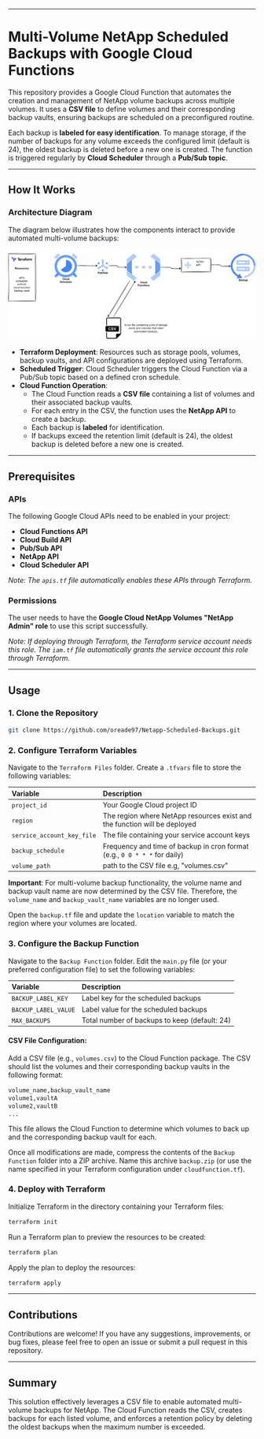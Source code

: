 -----

# Multi-Volume NetApp Scheduled Backups with Google Cloud Functions

This repository provides a Google Cloud Function that automates the creation and management of NetApp volume backups across multiple volumes. It uses a **CSV file** to define volumes and their corresponding backup vaults, ensuring backups are scheduled on a preconfigured routine.

Each backup is **labeled for easy identification**. To manage storage, if the number of backups for any volume exceeds the configured limit (default is 24), the oldest backup is deleted before a new one is created. The function is triggered regularly by **Cloud Scheduler** through a **Pub/Sub topic**.

-----

## How It Works

### Architecture Diagram

The diagram below illustrates how the components interact to provide automated multi-volume backups:

![Automated Hourly Backups](Automated_Hourly_Backups.drawio.png)


  * **Terraform Deployment**: Resources such as storage pools, volumes, backup vaults, and API configurations are deployed using Terraform.
  * **Scheduled Trigger**: Cloud Scheduler triggers the Cloud Function via a Pub/Sub topic based on a defined cron schedule.
  * **Cloud Function Operation**:
      * The Cloud Function reads a **CSV file** containing a list of volumes and their associated backup vaults.
      * For each entry in the CSV, the function uses the **NetApp API** to create a backup.
      * Each backup is **labeled** for identification.
      * If backups exceed the retention limit (default is 24), the oldest backup is deleted before a new one is created.

-----

## Prerequisites

### APIs

The following Google Cloud APIs need to be enabled in your project:

  * **Cloud Functions API**
  * **Cloud Build API**
  * **Pub/Sub API**
  * **NetApp API**
  * **Cloud Scheduler API**

*Note: The `apis.tf` file automatically enables these APIs through Terraform.*

### Permissions

The user needs to have the **Google Cloud NetApp Volumes "NetApp Admin" role** to use this script successfully.

*Note: If deploying through Terraform, the Terraform service account needs this role. The `iam.tf` file automatically grants the service account this role through Terraform.*

-----

## Usage

### 1\. Clone the Repository

```bash
git clone https://github.com/oreade97/Netapp-Scheduled-Backups.git
```

### 2\. Configure Terraform Variables

Navigate to the `Terraform Files` folder. Create a `.tfvars` file to store the following variables:

| Variable                    | Description                                                                 |
| :-------------------------- | :-------------------------------------------------------------------------- |
| `project_id`                | Your Google Cloud project ID                                                |
| `region`                    | The region where NetApp resources exist and the function will be deployed   |
| `service_account_key_file`  | The file containing your service account keys                               |
| `backup_schedule`           | Frequency and time of backup in cron format (e.g., `0 0 * * *` for daily) |
| `volume_path`           | path to the CSV file e.g, "volumes.csv" |

**Important**: For multi-volume backup functionality, the volume name and backup vault name are now determined by the CSV file. Therefore, the `volume_name` and `backup_vault_name` variables are no longer used.

Open the `backup.tf` file and update the `location` variable to match the region where your volumes are located.

### 3\. Configure the Backup Function

Navigate to the `Backup Function` folder. Edit the `main.py` file (or your preferred configuration file) to set the following variables:

| Variable           | Description                               |
| :----------------- | :---------------------------------------- |
| `BACKUP_LABEL_KEY` | Label key for the scheduled backups       |
| `BACKUP_LABEL_VALUE` | Label value for the scheduled backups     |
| `MAX_BACKUPS`      | Total number of backups to keep (default: 24) |

#### CSV File Configuration:

Add a CSV file (e.g., `volumes.csv`) to the Cloud Function package. The CSV should list the volumes and their corresponding backup vaults in the following format:

```csv
volume_name,backup_vault_name
volume1,vaultA
volume2,vaultB
...
```

This file allows the Cloud Function to determine which volumes to back up and the corresponding backup vault for each.

Once all modifications are made, compress the contents of the `Backup Function` folder into a ZIP archive. Name this archive `backup.zip` (or use the name specified in your Terraform configuration under `cloudfunction.tf`).

### 4\. Deploy with Terraform

Initialize Terraform in the directory containing your Terraform files:

```bash
terraform init
```

Run a Terraform plan to preview the resources to be created:

```bash
terraform plan
```

Apply the plan to deploy the resources:

```bash
terraform apply
```

-----

## Contributions

Contributions are welcome\! If you have any suggestions, improvements, or bug fixes, please feel free to open an issue or submit a pull request in this repository.

-----

## Summary

This solution effectively leverages a CSV file to enable automated multi-volume backups for NetApp. The Cloud Function reads the CSV, creates backups for each listed volume, and enforces a retention policy by deleting the oldest backups when the maximum number is exceeded.
